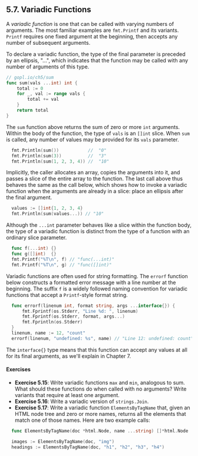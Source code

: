 ## 5.7. Variadic Functions 

A *variadic function* is one that can be called with varying numbers of arguments. The most familiar examples are `fmt.Printf` and its variants. `Printf` requires one fixed argument at the beginning, then accepts any number of subsequent arguments.

To declare a variadic function, the type of the final parameter is preceded by an ellipsis, "...", which indicates that the function may be called with any number of arguments of this type.
```go
// gopl.io/ch5/sum
func sum(vals ...int) int {
	total := 0
	for _, val := range vals {
		total += val
	}
	return total
}
```
The `sum` function above returns the sum of zero or more `int` arguments. Within the body of the function, the type of `vals` is an `[]int` slice. When `sum` is called, any number of values may be provided for its `vals` parameter.
```go
  fmt.Println(sum())           //  "0"
  fmt.Println(sum(3))          //  "3"
  fmt.Println(sum(1, 2, 3, 4)) //  "10"
```
Implicitly, the caller allocates an array, copies the arguments into it, and passes a slice of the entire array to the function. The last call above thus behaves the same as the call below, which shows how to invoke a variadic function when the arguments are already in a slice: place an ellipsis after the final argument.
```go
  values := []int{1, 2, 3, 4}
  fmt.Println(sum(values...)) // "10"
```

Although the `...int` parameter behaves like a slice within the function body, the type of a variadic function is distinct from the type of a function with an ordinary slice parameter.
```go
  func f(...int) {}
  func g([]int)  {}
  fmt.Printf("%T\n", f) // "func(...int)"
  fmt.Printf("%T\n", g) // "func([]int)"
```
Variadic functions are often used for string formatting. The `errorf` function below constructs a formatted error message with a line number at the beginning. The suffix `f` is a widely followed naming convention for variadic functions that accept a `Printf`-style format string.
```go
  func errorf(linenum int, format string, args ...interface{}) {
      fmt.Fprintf(os.Stderr, "Line %d: ", linenum)
      fmt.Fprintf(os.Stderr, format, args...)
      fmt.Fprintln(os.Stderr)
  }
  linenum, name := 12, "count"
  errorf(linenum, "undefined: %s", name) // "Line 12: undefined: count"
```
The `interface{}` type means that this function can accept any values at all for its final arguments, as we'll explain in Chapter 7.

#### Exercises
- **Exercise 5.15**: Write variadic functions `max` and `min`, analogous to sum. What should these functions do when called with no arguments? Write variants that require at least one argument.
- **Exercise 5.16**: Write a variadic version of `strings.Join`.
- **Exercise 5.17**: Write a variadic function `ElementsByTagName` that, given an HTML node tree and zero or more names, returns all the elements that match one of those names. Here are two example calls:
```go
  func ElementsByTagName(doc *html.Node, name ...string) []*html.Node

  images := ElementsByTagName(doc, "img")
  headings := ElementsByTagName(doc, "h1", "h2", "h3", "h4")
```
